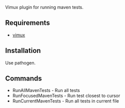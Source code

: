 Vimux plugin for running maven tests.

## Requirements

- [vimux](https://github.com/benmills/vimux)

## Installation

Use pathogen.

## Commands

* RunAllMavenTests - Run all tests
* RunFocusedMavenTests - Run test closest to cursor
* RunCurrentMavenTests - Run all tests in current file
